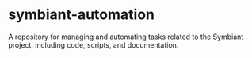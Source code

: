 # symbiant-automation
A repository for managing and automating tasks related to the Symbiant project, including code, scripts, and documentation.
